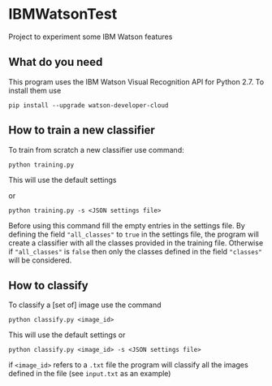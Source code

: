 # IBMWatsonTest
Project to experiment some IBM Watson features

## What do you need
This program uses the IBM Watson Visual Recognition API for Python 2.7.
To install them use
```
pip install --upgrade watson-developer-cloud
```

## How to train a new classifier
To train from scratch a new classifier use command:

```
python training.py
```
This will use the default settings

or

```
python training.py -s <JSON settings file>
```

Before using this command fill the empty entries in the settings file.
By defining the field `"all_classes"` to  `true` in the settings file, the program will create a classifier with all the classes provided in the training file.
Otherwise if `"all_classes"` is `false` then only the classes defined in the field  `"classes"` will be considered.

## How to classify
To classify a [set of] image use the command 

```
python classify.py <image_id>
```
This will use the default settings
or

```
python classify.py <image_id> -s <JSON settings file>
```

if `<image_id>` refers to a `.txt` file the program will classify all the images defined in the file (see `input.txt` as an example)
